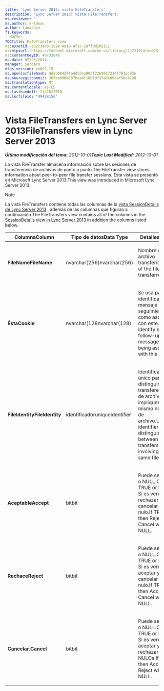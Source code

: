 ```yaml
---
title: 'Lync Server 2013: vista FileTransfers'
description: 'Lync Server 2013: vista FileTransfers.'
ms.reviewer: ''
ms.author: v-lanac
author: lanachin
f1.keywords:
- NOCSH
TOCTitle: FileTransfers view
ms:assetid: e52c3ad0-152e-4a18-af1c-1aff0d205151
ms:mtpsurl: https://technet.microsoft.com/en-us/library/JJ721914(v=OCS.15)
ms:contentKeyID: 49733848
ms.date: 07/23/2014
manager: serdars
mtps_version: v=OCS.15
ms.openlocfilehash: dd2b084274a4d5daa093f2269617214f703ac03e
ms.sourcegitcommit: 36fee89bb887bea4f18b19f17a8c69daf5bc423d
ms.translationtype: MT
ms.contentlocale: es-ES
ms.lasthandoff: 11/26/2020
ms.locfileid: "49428156"
---
```

# <a name="filetransfers-view-in-lync-server-2013"></a><span data-ttu-id="28880-103">Vista FileTransfers en Lync Server 2013</span><span class="sxs-lookup"><span data-stu-id="28880-103">FileTransfers view in Lync Server 2013</span></span>

<div data-xmlns="http://www.w3.org/1999/xhtml">

<div class="topic" data-xmlns="http://www.w3.org/1999/xhtml" data-msxsl="urn:schemas-microsoft-com:xslt" data-cs="https://msdn.microsoft.com/">

<div data-asp="https://msdn2.microsoft.com/asp">



</div>

<div id="mainSection">

<div id="mainBody"><span data-ttu-id="28880-104">

<span> </span></span><span class="sxs-lookup"><span data-stu-id="28880-104">

<span> </span></span></span>

<span data-ttu-id="28880-105">_**Última modificación del tema:** 2012-10-01_</span><span class="sxs-lookup"><span data-stu-id="28880-105">_**Topic Last Modified:** 2012-10-01_</span></span>

<span data-ttu-id="28880-106">La vista FileTransfer almacena información sobre las sesiones de transferencia de archivos de punto a punto.</span><span class="sxs-lookup"><span data-stu-id="28880-106">The FileTransfer view stores information about peer-to-peer file transfer sessions.</span></span> <span data-ttu-id="28880-107">Esta vista se presentó en Microsoft Lync Server 2013.</span><span class="sxs-lookup"><span data-stu-id="28880-107">This view was introduced in Microsoft Lync Server 2013.</span></span>

<div>


> [!NOTE]  
> <span data-ttu-id="28880-108">La vista FileTransfers contiene todas las columnas de la <A href="lync-server-2013-sessiondetails-view.md">vista SessionDetails de Lync Server 2013</A> , además de las columnas que figuran a continuación.</span><span class="sxs-lookup"><span data-stu-id="28880-108">The FileTransfers view contains all of the columns in the <A href="lync-server-2013-sessiondetails-view.md">SessionDetails view in Lync Server 2013</A> in addition the columns listed below.</span></span>



</div>


<table>
<colgroup>
<col style="width: 33%" />
<col style="width: 33%" />
<col style="width: 33%" />
</colgroup>
<thead>
<tr class="header">
<th><span data-ttu-id="28880-109">Columna</span><span class="sxs-lookup"><span data-stu-id="28880-109">Column</span></span></th>
<th><span data-ttu-id="28880-110">Tipo de datos</span><span class="sxs-lookup"><span data-stu-id="28880-110">Data Type</span></span></th>
<th><span data-ttu-id="28880-111">Detalles</span><span class="sxs-lookup"><span data-stu-id="28880-111">Details</span></span></th>
</tr>
</thead>
<tbody>
<tr class="odd">
<td><p><span data-ttu-id="28880-112"><strong>FileName</strong></span><span class="sxs-lookup"><span data-stu-id="28880-112"><strong>FileName</strong></span></span></p></td>
<td><p><span data-ttu-id="28880-113">nvarchar(256)</span><span class="sxs-lookup"><span data-stu-id="28880-113">nvarchar(256)</span></span></p></td>
<td><p><span data-ttu-id="28880-114">Nombre del archivo transferido.</span><span class="sxs-lookup"><span data-stu-id="28880-114">Name of the file transferred.</span></span></p></td>
</tr>
<tr class="even">
<td><p><span data-ttu-id="28880-115"><strong>Ésta</strong></span><span class="sxs-lookup"><span data-stu-id="28880-115"><strong>Cookie</strong></span></span></p></td>
<td><p><span data-ttu-id="28880-116">nvarchar(128</span><span class="sxs-lookup"><span data-stu-id="28880-116">nvarchar(128)</span></span></p></td>
<td><p><span data-ttu-id="28880-117">Se usa para identificar cada mensaje de seguimiento como asociado con este.</span><span class="sxs-lookup"><span data-stu-id="28880-117">Used to identify every follow-up message as being associated with this one.</span></span></p></td>
</tr>
<tr class="odd">
<td><p><span data-ttu-id="28880-118"><strong>FileIdentity</strong></span><span class="sxs-lookup"><span data-stu-id="28880-118"><strong>FileIdentity</strong></span></span></p></td>
<td><p><span data-ttu-id="28880-119">identificador</span><span class="sxs-lookup"><span data-stu-id="28880-119">uniqueidentifier</span></span></p></td>
<td><p><span data-ttu-id="28880-120">Identificador único para distinguir entre transferencias de archivos que impliquen el mismo nombre de archivo.</span><span class="sxs-lookup"><span data-stu-id="28880-120">Unique identifier to distinguish between file transfers involving the same file name.</span></span></p></td>
</tr>
<tr class="even">
<td><p><span data-ttu-id="28880-121"><strong>Aceptable</strong></span><span class="sxs-lookup"><span data-stu-id="28880-121"><strong>Accept</strong></span></span></p></td>
<td><p><span data-ttu-id="28880-122">bit</span><span class="sxs-lookup"><span data-stu-id="28880-122">bit</span></span></p></td>
<td><p><span data-ttu-id="28880-123">Puede ser TRUE o NULL.</span><span class="sxs-lookup"><span data-stu-id="28880-123">Can be TRUE or NULL.</span></span> <span data-ttu-id="28880-124">Si es verdadero, rechazar y cancelar será nulo.</span><span class="sxs-lookup"><span data-stu-id="28880-124">If TRUE, then Reject and Cancel will be NULL.</span></span></p></td>
</tr>
<tr class="odd">
<td><p><span data-ttu-id="28880-125"><strong>Rechace</strong></span><span class="sxs-lookup"><span data-stu-id="28880-125"><strong>Reject</strong></span></span></p></td>
<td><p><span data-ttu-id="28880-126">bit</span><span class="sxs-lookup"><span data-stu-id="28880-126">bit</span></span></p></td>
<td><p><span data-ttu-id="28880-127">Puede ser TRUE o NULL.</span><span class="sxs-lookup"><span data-stu-id="28880-127">Can be TRUE or NULL.</span></span> <span data-ttu-id="28880-128">Si es verdadero, aceptar y cancelar será nulo.</span><span class="sxs-lookup"><span data-stu-id="28880-128">If TRUE, then Accept and Cancel will be NULL.</span></span></p></td>
</tr>
<tr class="even">
<td><p><span data-ttu-id="28880-129"><strong>Cancelar.</strong></span><span class="sxs-lookup"><span data-stu-id="28880-129"><strong>Cancel</strong></span></span></p></td>
<td><p><span data-ttu-id="28880-130">bit</span><span class="sxs-lookup"><span data-stu-id="28880-130">bit</span></span></p></td>
<td><p><span data-ttu-id="28880-131">Puede ser TRUE o NULL.</span><span class="sxs-lookup"><span data-stu-id="28880-131">Can be TRUE or NULL.</span></span> <span data-ttu-id="28880-132">Si es verdadero, aceptar y rechazar serán NULOs.</span><span class="sxs-lookup"><span data-stu-id="28880-132">If TRUE, then Accept and Reject will be NULL.</span></span></p></td>
</tr>
</tbody>
</table><span data-ttu-id="28880-133">


</div>

<span> </span>

</div>

</div>

</span><span class="sxs-lookup"><span data-stu-id="28880-133">


</div>

<span> </span>

</div>

</div>

</span></span></div>

